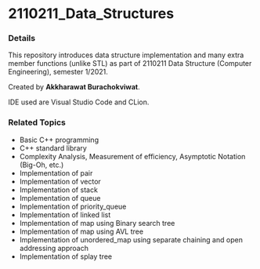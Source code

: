 # 2110211_Data_Structures
### Details
This repository introduces data structure implementation and many extra member functions (unlike STL) as part of 2110211 Data Structure (Computer Engineering), semester 1/2021.

Created by **Akkharawat Burachokviwat**.

IDE used are Visual Studio Code and CLion.

### Related Topics 

- Basic C++ programming
- C++ standard library 
- Complexity Analysis, Measurement of efficiency, Asymptotic Notation (Big-Oh, etc.)
- Implementation of pair 
- Implementation of vector 
- Implementation of stack
- Implementation of queue 
- Implementation of priority_queue 
- Implementation of linked list
- Implementation of map using Binary search tree
- Implementation of map using AVL tree 
- Implementation of unordered_map using separate chaining and open addressing approach 
- Implementation of splay tree
